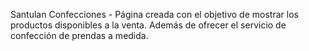 Santulan Confecciones -
Página creada con el objetivo de mostrar los productos disponibles a la venta. Además de ofrecer el servicio de confección de prendas a medida.

